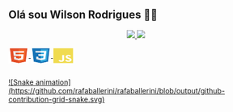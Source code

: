 ## Olá sou Wilson Rodrigues 👨‍💻

<div align="center">
  <a href="https://github.com/wilsonRDB">
  <img height="180em" src="https://github-readme-stats.vercel.app/api?username=wilsonRDB&show_icons=true&theme=dark&include_all_commits=true&count_private=true"/>
  <img height="180em" src="https://github-readme-stats.vercel.app/api/top-langs/?username=wilsonRDB&layout=compact&langs_count=7&theme=dark"/>
</div>
  
  <div style="display: inline_block"><br>
    <img align="center" alt="Rafa-HTML" height="30" width="40" src="https://raw.githubusercontent.com/devicons/devicon/master/icons/html5/html5-original.svg">
    <img align="center" alt="Rafa-CSS" height="30" width="40" src="https://raw.githubusercontent.com/devicons/devicon/master/icons/css3/css3-original.svg">
    <img align="center" alt="Rafa-Js" height="30" width="40" src="https://raw.githubusercontent.com/devicons/devicon/master/icons/javascript/javascript-plain.svg">
 </div>
  
  ##
  
 <div> 
  ![Snake animation](https://github.com/rafaballerini/rafaballerini/blob/output/github-contribution-grid-snake.svg)
</div>
  
